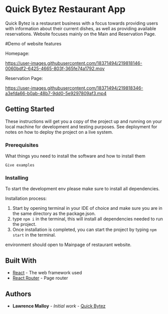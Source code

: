# Quick Bytez Restaurant App

Quick Bytez is a restaurant business with a focus towards providing users with information about their current dishes, as well as providing available reservations. Website focuses mainly on the Main and Reservation Page.


#Demo of website features


Homepage: 

https://user-images.githubusercontent.com/18371494/219818146-0060bdf2-6425-4665-803f-365fe74a1792.mov




Reservation Page: 




https://user-images.githubusercontent.com/18371494/219818346-a3efda66-b0ab-48b7-9dd0-5e9297809af3.mp4






## Getting Started

These instructions will get you a copy of the project up and running on your local machine for development and testing purposes. See deployment for notes on how to deploy the project on a live system.

### Prerequisites

What things you need to install the software and how to install them

```
Give examples
```

### Installing

To start the development env please make sure to install all dependencies.

Installation process:
1. Start by opening terminal in your IDE of choice and make sure you are in the same directory as the package.json.
2. type `npm i` in the terminal, this will install all dependencies needed to run the project.
3. Once installation is completed, you can start the project by typing `npm start` in the terminal.

environment should open to Mainpage of restaurant website. 


## Built With

* [React](https://reactjs.org/) - The web framework used
* [React Router](https://reactrouter.com/en/main) - Page router

## Authors

* **Lawrence Malloy** - *Initial work* - [Quick Bytez](https://github.com/lcmalloy/Quick-Bytez)
